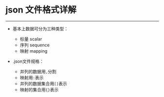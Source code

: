 # json 文件格式详解
---

- 基本上数据可分为三种类型：
  * 标量 scalar
  * 序列 sequence
  * 映射 mapping
  
- .json文件规格：
  * 并列的数据用```,```分割
  * 映射用```:```表示
  * 并列的数据集合用```[]```表示
  * 映射的集合用```{}```表示
